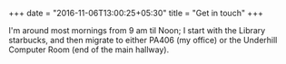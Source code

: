 +++
date = "2016-11-06T13:00:25+05:30"
title = "Get in touch"
+++

I'm around most mornings from 9 am til Noon; I start with the Library starbucks, and then migrate to either PA406 (my office) or the Underhill Computer Room (end of the main hallway). 
